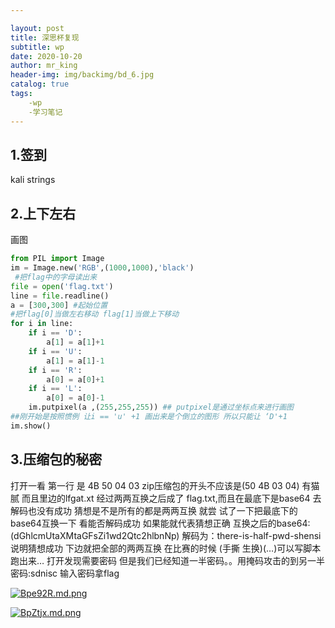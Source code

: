 ```yaml
---

layout: post
title: 深思杯复现
subtitle: wp
date: 2020-10-20
author: mr_king
header-img: img/backimg/bd_6.jpg
catalog: true
tags: 
    -wp
    -学习笔记
---
```


## 1.签到

kali strings

## 2.上下左右

画图

```python
from PIL import Image
im = Image.new('RGB',(1000,1000),'black')
 #把flag中的字母读出来
file = open('flag.txt')
line = file.readline()
a = [300,300] #起始位置
#把flag[0]当做左右移动 flag[1]当做上下移动
for i in line:
    if i == 'D':
        a[1] = a[1]+1
    if i == 'U':
        a[1] = a[1]-1
    if i == 'R':
        a[0] = a[0]+1
    if i == 'L':
        a[0] = a[0]-1
    im.putpixel(a ,(255,255,255)) ## putpixel是通过坐标点来进行画图
##刚开始是按照惯例 让i == 'u' +1 画出来是个倒立的图形 所以只能让 ‘D'+1
im.show()
```

## 3.压缩包的秘密

打开一看 第一行 是 4B 50 04 03 zip压缩包的开头不应该是(50 4B 03 04)
有猫腻 而且里边的lfgat.xt 经过两两互换之后成了 flag.txt,而且在最底下是base64 去解码也没有成功 猜想是不是所有的都是两两互换 就尝
试了一下把最底下的base64互换一下 看能否解码成功 如果能就代表猜想正确
互换之后的base64:(dGhlcmUtaXMtaGFsZi1wd2Qtc2hlbnNp)
解码为：there-is-half-pwd-shensi说明猜想成功
下边就把全部的两两互换 在比赛的时候 (手撕 生换)(…)可以写脚本跑出来…
打开发现需要密码 但是我们已经知道一半密码。。用掩码攻击的到另一半密码:sdnisc 输入密码拿flag

[![Bpe92R.md.png](https://s1.ax1x.com/2020/10/20/Bpe92R.md.png)](https://imgchr.com/i/Bpe92R)

[![BpZtjx.md.png](https://s1.ax1x.com/2020/10/20/BpZtjx.md.png)](https://imgchr.com/i/BpZtjx)